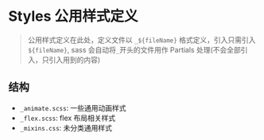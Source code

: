 # Styles 公用样式定义

> 公用样式定义在此处，定义文件以 `_${fileName}` 格式定义，引入只需引入 `${fileName}`, sass 会自动将`_`开头的文件用作 Partials 处理(不会全部引入，只引入用到的内容)

## 结构

- `_animate.scss`: 一些通用动画样式
- `_flex.scss`: flex 布局相关样式
- `_mixins.css`: 未分类通用样式
